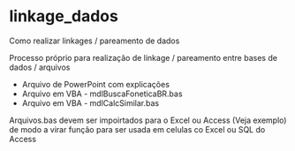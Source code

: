 # linkage_dados
Como realizar linkages / pareamento de dados

Processo próprio para realização de linkage / pareamento entre bases de dados / arquivos

 - Arquivo de PowerPoint com explicações
 - Arquivo em VBA -  mdlBuscaFoneticaBR.bas
 - Arquivo em VBA -  mdlCalcSimilar.bas

Arquivos.bas devem ser impoirtados para o Excel ou Access (Veja exemplo) de modo a virar função para ser usada em celulas co Excel ou SQL do Access
